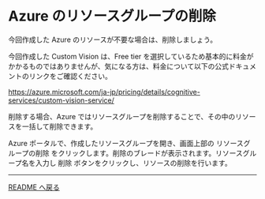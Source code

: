 # Azure のリソースグループの削除

今回作成した Azure のリソースが不要な場合は、削除しましょう。

今回作成した Custom Vision は、Free tier を選択しているため基本的に料金がかかるものではありませんが、気になる方は、料金について以下の公式ドキュメントのリンクをご確認ください。

https://azure.microsoft.com/ja-jp/pricing/details/cognitive-services/custom-vision-service/

削除する場合、Azure ではリソースグループを削除することで、その中のリソースを一括して削除できます。  

Azure ポータルで、作成したリソースグループを開き、画面上部の リソースグループの削除 をクリックします。削除のブレードが表示されます。リソースグループ名を入力し 削除 ボタンをクリックし、リソースの削除を行います。

---

[README へ戻る](../README.md)